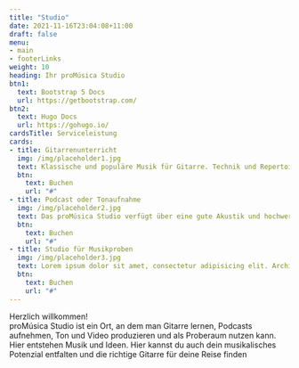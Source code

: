 ```yaml
---
title: "Studio"
date: 2021-11-16T23:04:08+11:00
draft: false
menu: 
- main
- footerLinks
weight: 10
heading: Ihr proMúsica Studio
btn1:
  text: Bootstrap 5 Docs
  url: https://getbootstrap.com/
btn2:
  text: Hugo Docs
  url: https://gohugo.io/
cardsTitle: Serviceleistung
cards:
- title: Gitarrenunterricht
  img: /img/placeholder1.jpg
  text: Klassische und populäre Musik für Gitarre. Technik und Repertoire. Auch Musik die du hörst und spielen willst ist für mich geeignet!
  btn:
    text: Buchen
    url: "#"
- title: Podcast oder Tonaufnahme
  img: /img/placeholder2.jpg
  text: Das proMúsica Studio verfügt über eine gute Akustik und hochwertige Mikrofone. Eine gute Akustik hilft dabei, unerwünschte Reflexionen und Echo zu minimieren, wodurch die Aufnahme klarer und reiner klingt. Gute Mikrofone sind ebenfalls wichtig, um ein möglichst realistisches und detailliertes Klangbild zu erzielen.
  btn:
    text: Buchen
    url: "#"
- title: Studio für Musikproben
  img: /img/placeholder3.jpg
  text: Lorem ipsum dolor sit amet, consectetur adipisicing elit. Architecto modi placeat corrupti tempora quod quidem praesentium impedit. Rem, sapiente eius?  Architecto modi placeat corrupti tempora quod quidem praesentium impedit. Rem, sapiente eius?
  btn:
    text: Buchen
    url: "#"
---
```


Herzlich willkommen!
<br> 
proMúsica Studio ist ein Ort, an dem man Gitarre lernen, Podcasts aufnehmen, Ton und Video produzieren und als Proberaum nutzen kann. Hier entstehen Musik und Ideen. Hier kannst du auch dein musikalisches Potenzial entfalten und die richtige Gitarre für deine Reise finden

